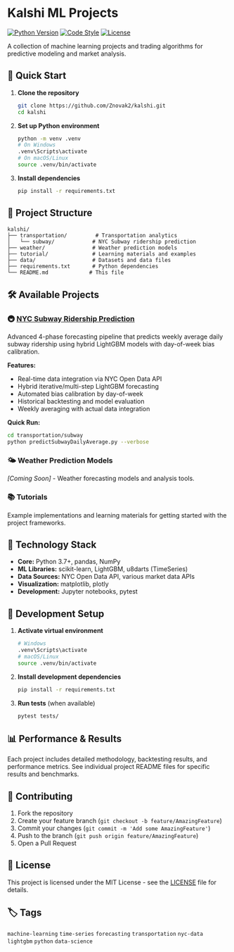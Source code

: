 # Kalshi ML Projects

[![Python Version](https://img.shields.io/badge/python-3.7%2B-blue.svg)](https://python.org/downloads/)
[![Code Style](https://img.shields.io/badge/code%20style-black-000000.svg)](https://github.com/psf/black)
[![License](https://img.shields.io/badge/license-MIT-green.svg)](LICENSE)

A collection of machine learning projects and trading algorithms for predictive modeling and market analysis.

## 🚀 Quick Start

1. **Clone the repository**
   ```bash
   git clone https://github.com/Znovak2/kalshi.git
   cd kalshi
   ```

2. **Set up Python environment**
   ```bash
   python -m venv .venv
   # On Windows
   .venv\Scripts\activate
   # On macOS/Linux
   source .venv/bin/activate
   ```

3. **Install dependencies**
   ```bash
   pip install -r requirements.txt
   ```

## 📁 Project Structure

```
kalshi/
├── transportation/         # Transportation analytics
│   └── subway/            # NYC Subway ridership prediction
├── weather/               # Weather prediction models
├── tutorial/              # Learning materials and examples
├── data/                  # Datasets and data files
├── requirements.txt       # Python dependencies
└── README.md             # This file
```

## 🛠️ Available Projects

### 🚇 [NYC Subway Ridership Prediction](transportation/subway/)
Advanced 4-phase forecasting pipeline that predicts weekly average daily subway ridership using hybrid LightGBM models with day-of-week bias calibration.

**Features:**
- Real-time data integration via NYC Open Data API
- Hybrid iterative/multi-step LightGBM forecasting
- Automated bias calibration by day-of-week
- Historical backtesting and model evaluation
- Weekly averaging with actual data integration

**Quick Run:**
```bash
cd transportation/subway
python predictSubwayDailyAverage.py --verbose
```

### 🌤️ Weather Prediction Models
*[Coming Soon]* - Weather forecasting models and analysis tools.

### 📚 Tutorials
Example implementations and learning materials for getting started with the project frameworks.

## 🧰 Technology Stack

- **Core:** Python 3.7+, pandas, NumPy
- **ML Libraries:** scikit-learn, LightGBM, u8darts (TimeSeries)
- **Data Sources:** NYC Open Data API, various market data APIs
- **Visualization:** matplotlib, plotly
- **Development:** Jupyter notebooks, pytest

## 🔧 Development Setup

1. **Activate virtual environment**
   ```bash
   # Windows
   .venv\Scripts\activate
   # macOS/Linux  
   source .venv/bin/activate
   ```

2. **Install development dependencies**
   ```bash
   pip install -r requirements.txt
   ```

3. **Run tests** (when available)
   ```bash
   pytest tests/
   ```

## 📊 Performance & Results

Each project includes detailed methodology, backtesting results, and performance metrics. See individual project README files for specific results and benchmarks.

## 🤝 Contributing

1. Fork the repository
2. Create your feature branch (`git checkout -b feature/AmazingFeature`)
3. Commit your changes (`git commit -m 'Add some AmazingFeature'`)
4. Push to the branch (`git push origin feature/AmazingFeature`)
5. Open a Pull Request

## 📝 License

This project is licensed under the MIT License - see the [LICENSE](LICENSE) file for details.

## 🏷️ Tags

`machine-learning` `time-series` `forecasting` `transportation` `nyc-data` `lightgbm` `python` `data-science`
